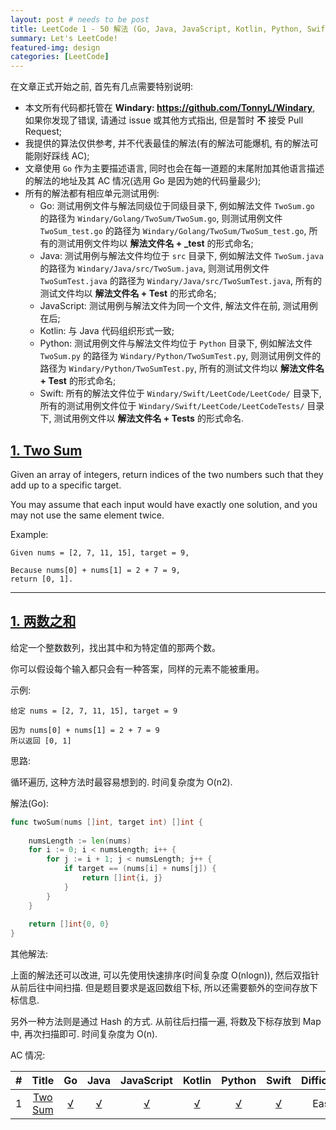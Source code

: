 ```yaml
---
layout: post # needs to be post
title: LeetCode 1 - 50 解法 (Go, Java, JavaScript, Kotlin, Python, Swift)
summary: Let's LeetCode!
featured-img: design
categories: [LeetCode]
---
```


在文章正式开始之前, 首先有几点需要特别说明:

<!--more-->

+ 本文所有代码都托管在 **Windary: https://github.com/TonnyL/Windary**, 如果你发现了错误, 请通过 issue 或其他方式指出, 但是暂时 **不** 接受 Pull Request;
+ 我提供的算法仅供参考, 并不代表最佳的解法(有的解法可能爆机, 有的解法可能刚好踩线 AC);
+ 文章使用 `Go` 作为主要描述语言, 同时也会在每一道题的末尾附加其他语言描述的解法的地址及其 AC 情况(选用 Go 是因为她的代码量最少);
+ 所有的解法都有相应单元测试用例:
	- Go: 测试用例文件与解法同级位于同级目录下, 例如解法文件 `TwoSum.go` 的路径为 `Windary/Golang/TwoSum/TwoSum.go`, 则测试用例文件 `TwoSum_test.go` 的路径为 `Windary/Golang/TwoSum/TwoSum_test.go`, 所有的测试用例文件均以 **解法文件名 + _test** 的形式命名;
	- Java: 测试用例与解法文件均位于 `src` 目录下, 例如解法文件 `TwoSum.java` 的路径为 `Windary/Java/src/TwoSum.java`, 则测试用例文件 `TwoSumTest.java` 的路径为 `Windary/Java/src/TwoSumTest.java`, 所有的测试文件均以 **解法文件名 + Test** 的形式命名;
	- JavaScript: 测试用例与解法文件为同一个文件, 解法文件在前, 测试用例在后;
	- Kotlin: 与 Java 代码组织形式一致;
	- Python: 测试用例文件与解法文件均位于 `Python` 目录下, 例如解法文件 `TwoSum.py` 的路径为 `Windary/Python/TwoSumTest.py`, 则测试用例文件的路径为 `Windary/Python/TwoSumTest.py`, 所有的测试文件均以 **解法文件名 + Test** 的形式命名;
	- Swift: 所有的解法文件位于 `Windary/Swift/LeetCode/LeetCode/` 目录下, 所有的测试用例文件位于 `Windary/Swift/LeetCode/LeetCodeTests/` 目录下, 测试用例文件以 **解法文件名 + Tests** 的形式命名.


## [1. Two Sum](https://leetcode.com/problems/two-sum/description/)
Given an array of integers, return indices of the two numbers such that they add up to a specific target.

You may assume that each input would have exactly one solution, and you may not use the same element twice.

Example:

```
Given nums = [2, 7, 11, 15], target = 9,

Because nums[0] + nums[1] = 2 + 7 = 9,
return [0, 1].
```

------

## [1. 两数之和](https://leetcode-cn.com/problems/two-sum/description/)
给定一个整数数列，找出其中和为特定值的那两个数。

你可以假设每个输入都只会有一种答案，同样的元素不能被重用。

示例:

```
给定 nums = [2, 7, 11, 15], target = 9

因为 nums[0] + nums[1] = 2 + 7 = 9
所以返回 [0, 1]
```

思路:

循环遍历, 这种方法时最容易想到的. 时间复杂度为 O(n2).

解法(Go):

```go
func twoSum(nums []int, target int) []int {
	
	numsLength := len(nums)
	for i := 0; i < numsLength; i++ {
		for j := i + 1; j < numsLength; j++ {
			if target == (nums[i] + nums[j]) {
				return []int{i, j}
			}
		}
	}
	
	return []int{0, 0}
}
```

其他解法:

上面的解法还可以改进, 可以先使用快速排序(时间复杂度 O(nlogn)), 然后双指针从前后往中间扫描. 但是题目要求是返回数组下标, 所以还需要额外的空间存放下标信息.

另外一种方法则是通过 Hash 的方式. 从前往后扫描一遍, 将数及下标存放到 Map 中, 再次扫描即可. 时间复杂度为 O(n).

AC 情况:

| # | Title  | Go | Java | JavaScript | Kotlin | Python | Swift |  Difficulty |
| :-------------: | :-------------: | :-------------: | :-------------: | :-------------: | :-------------: | :-------------: | :-------------: | :-------------:|
| 1 | [Two Sum](https://leetcode.com/problems/two-sum/) | [√](https://github.com/TonnyL/Windary/tree/master/Golang/TwoSum/TwoSum.go) | [√](https://github.com/TonnyL/Windary/tree/master/Java/src/TwoSum.java) | [√](https://github.com/TonnyL/Windary/tree/master/JavaScript/src/TwoSum.js) | [√](https://github.com/TonnyL/Windary/tree/master/Kotlin/src/TwoSum.kt) | [√](https://github.com/TonnyL/Windary/tree/master/Python/TwoSum.py)  | [√](https://github.com/TonnyL/Windary/tree/master/Swift/LeetCode/LeetCode/TwoSum.swift) | Easy |